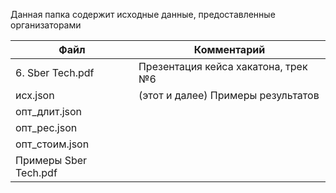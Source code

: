 Данная папка содержит исходные данные, предоставленные организаторами

| Файл  	                              | Комментарий	                            |
|--------------------------------------|-----------------------------------------|
| 6. Sber Tech.pdf  	                  | Презентация кейса хакатона, трек №6   	 |
| исх.json	                            | (этот и далее) Примеры результатов	     |
| опт_длит.json	                       | 	                                       |
| опт_рес.json	                        | 	                                       |
| опт_стоим.json	                      | 	                                       |
| Примеры Sber Tech.pdf	 | 	                                       |
